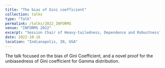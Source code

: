 ```yaml
---
title: "The bias of Gini coefficient"
collection: talks
type: "Talk"
permalink: /talks/2022_INFORMS
venue: "INFORMS 2022"
excerpt: "Session Chair of Heavy-tailedness, Dependence and Robustness"
date: 2022-10-16
location: "Indianapolis, IN, USA"
---
```


The talk focused on the bias of Gini Coefficient, and a novel proof for the unbiasedness of Gini coefficient for Gamma distribution.
